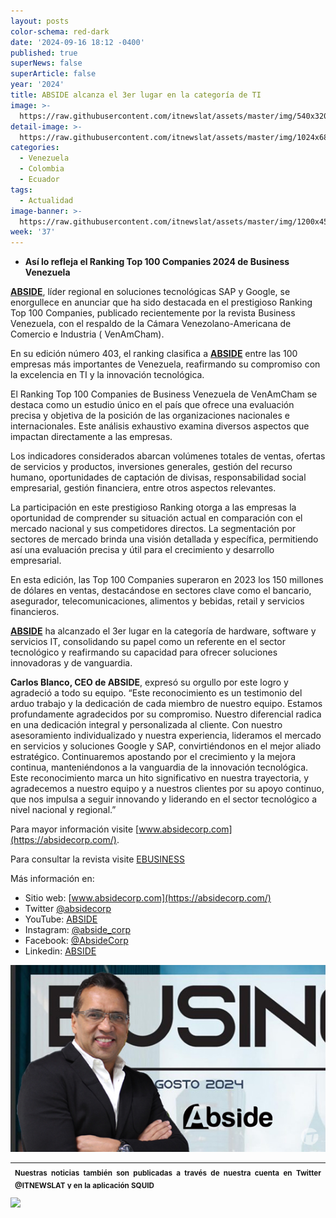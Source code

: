 ```yaml
---
layout: posts
color-schema: red-dark
date: '2024-09-16 18:12 -0400'
published: true
superNews: false
superArticle: false
year: '2024'
title: ABSIDE alcanza el 3er lugar en la categoría de TI
image: >-
  https://raw.githubusercontent.com/itnewslat/assets/master/img/540x320/ebusiness-p.jpg
detail-image: >-
  https://raw.githubusercontent.com/itnewslat/assets/master/img/1024x680/ebusiness-g.jpg
categories:
  - Venezuela
  - Colombia
  - Ecuador
tags:
  - Actualidad
image-banner: >-
  https://raw.githubusercontent.com/itnewslat/assets/master/img/1200x450/ebusiness-l.jpg
week: '37'
---
```

- **Así lo refleja el Ranking Top 100 Companies 2024 de Business Venezuela**


**[ABSIDE](https://absidecorp.com/)**, líder regional en soluciones tecnológicas SAP y Google, se enorgullece en anunciar que ha sido destacada en el prestigioso Ranking Top 100 Companies, publicado recientemente por la revista Business Venezuela, con el respaldo de la Cámara Venezolano-Americana de Comercio e Industria ( VenAmCham).

En su edición número 403, el ranking clasifica a **[ABSIDE](https://absidecorp.com/)** entre las 100 empresas más importantes de Venezuela, reafirmando su compromiso con la excelencia en TI y la innovación tecnológica.
 
El Ranking Top 100 Companies de Business Venezuela de VenAmCham se destaca como un estudio único en el país que ofrece una evaluación precisa y objetiva de la posición de las organizaciones nacionales e internacionales. Este análisis exhaustivo examina diversos aspectos que impactan directamente a las empresas.

Los indicadores considerados abarcan volúmenes totales de ventas, ofertas de servicios y productos, inversiones generales, gestión del recurso humano, oportunidades de captación de divisas, responsabilidad social empresarial, gestión financiera, entre otros aspectos relevantes.

La participación en este prestigioso Ranking otorga a las empresas la oportunidad de comprender su situación actual en comparación con el mercado nacional y sus competidores directos. La segmentación por sectores de mercado brinda una visión detallada y específica, permitiendo así una evaluación precisa y útil para el crecimiento y desarrollo empresarial.

En esta edición, las Top 100 Companies superaron en 2023 los 150 millones de dólares en ventas, destacándose en sectores clave como el bancario, asegurador, telecomunicaciones, alimentos y bebidas, retail y servicios financieros. 

**[ABSIDE](https://absidecorp.com/)** ha alcanzado el 3er lugar en la categoría de hardware, software y servicios IT, consolidando su papel como un referente en el sector tecnológico y reafirmando su capacidad para ofrecer soluciones innovadoras y de vanguardia.

**Carlos Blanco, CEO de ABSIDE**, expresó su orgullo por este logro y agradeció a todo su equipo. “Este reconocimiento es un testimonio del arduo trabajo y la dedicación de cada miembro de nuestro equipo. Estamos profundamente agradecidos por su compromiso. Nuestro diferencial radica en una dedicación integral y personalizada al cliente. Con nuestro asesoramiento individualizado y nuestra experiencia, lideramos el mercado en servicios y soluciones Google y SAP, convirtiéndonos en el mejor aliado estratégico. Continuaremos apostando por el crecimiento y la mejora continua, manteniéndonos a la vanguardia de la innovación tecnológica. Este reconocimiento marca un hito significativo en nuestra trayectoria, y agradecemos a nuestro equipo y a nuestros clientes por su apoyo continuo, que nos impulsa a seguir innovando y liderando en el sector tecnológico a nivel nacional y regional.”

Para mayor información visite [www.absidecorp.com](https://absidecorp.com/).  

Para consultar la revista visite [EBUSINESS](https://issuu.com/venamcham_vzla/docs/venancham_definitivo_en_proceso_10pts_tripa_ok_ok_)


Más información en: 
- Sitio web: [www.absidecorp.com](https://absidecorp.com/) 
- Twitter [@absidecorp](https://twitter.com/absidecorp) 
- YouTube: [ABSIDE](https://www.youtube.com/channel/UCbWqhlxlMXwjdajMh9AP8bQ) 
- Instagram: [@abside_corp](https://www.instagram.com/abside_corp/) 
- Facebook: [@AbsideCorp](https://www.facebook.com/AbsideCorp/) 
- Linkedin: [ABSIDE](https://www.linkedin.com/company/abside/posts/?feedView=all)


![](https://raw.githubusercontent.com/itnewslat/assets/master/img/540x320/ebusiness-p.jpg)
<table style="height: 42px;" width="569">
<tbody>
<tr>
<td style="text-align: justify;"><sub><strong>Nuestras noticias también son publicadas a través de nuestra cuenta en Twitter <a href="https://twitter.com/itnewslat?lang=es">@ITNEWSLAT</a> y en la aplicación <a href="https://squidapp.co/en/">SQUID</a></strong></sub></td>
</tr>
</tbody>
</table>

<img src="https://tracker.metricool.com/c3po.jpg?hash=56f88a41e39ab42c063cc51676587a04"/>
